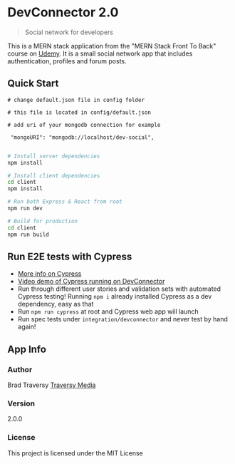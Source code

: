 # DevConnector 2.0

> Social network for developers

This is a MERN stack application from the "MERN Stack Front To Back" course on [Udemy](https://www.udemy.com/mern-stack-front-to-back/?couponCode=TRAVERSYMEDIA). It is a small social network app that includes authentication, profiles and forum posts.

## Quick Start

```
# change default.json file in config folder

# this file is located in config/default.json

# add uri of your mongodb connection for example

 "mongoURI": "mongodb://localhost/dev-social",
 
```

```bash
# Install server dependencies
npm install

# Install client dependencies
cd client
npm install

# Run both Express & React from root
npm run dev

# Build for production
cd client
npm run build
```

## Run E2E tests with Cypress
- [More info on Cypress](https://www.cypress.io/how-it-works)
- [Video demo of Cypress running on DevConnector](https://drive.google.com/file/d/1z7UR7ApbHi5_DjuFkUUEUbBQE9RlsOJV/view)
- Run through different user stories and validation sets with automated Cypress testing! Running `npm i` already installed Cypress as a dev dependency, easy as that
- Run `npm run cypress` at root and Cypress web app will launch
- Run spec tests under `integration/devconnector` and never test by hand again!

## App Info

### Author

Brad Traversy
[Traversy Media](http://www.traversymedia.com)

### Version

2.0.0

### License

This project is licensed under the MIT License
